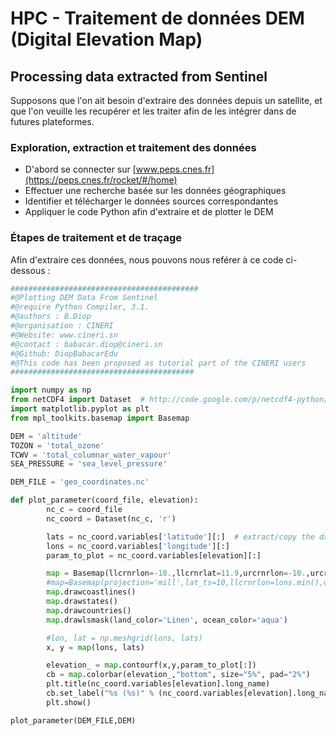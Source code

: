 # HPC - Traitement de données DEM (Digital Elevation Map)
## Processing data extracted from Sentinel 
Supposons que l'on ait besoin d'extraire des données depuis un satellite, et que l'on veuille les recupérer et les traiter afin de les intégrer dans de futures plateformes.

### Exploration, extraction et traitement des données
* D'abord se connecter sur [www.peps.cnes.fr](https://peps.cnes.fr/rocket/#/home)
* Effectuer une recherche basée sur les données géographiques
* Identifier et télécharger le données sources correspondantes
* Appliquer le code Python afin d'extraire et de plotter le DEM

### Étapes de traitement et de traçage
Afin d'extraire ces données, nous pouvons nous reférer à ce code ci-dessous :
```python
##########################################
#@Plotting DEM Data From Sentinel		
#@require Python Compiler, 3.1.
#@authors : B.Diop
#@organisation : CINERI
#@Website: www.cineri.sn 
#@contact : babacar.diop@cineri.sn
#@Github: DiopBabacarEdu
#@This code has been proposed as tutorial part of the CINERI users
#########################################

import numpy as np
from netCDF4 import Dataset  # http://code.google.com/p/netcdf4-python/
import matplotlib.pyplot as plt
from mpl_toolkits.basemap import Basemap

DEM = 'altitude'
TOZON = 'total_ozone'
TCWV = 'total_columnar_water_vapour'
SEA_PRESSURE = 'sea_level_pressure'

DEM_FILE = 'geo_coordinates.nc'

def plot_parameter(coord_file, elevation):
        nc_c = coord_file 
        nc_coord = Dataset(nc_c, 'r')   

        lats = nc_coord.variables['latitude'][:]  # extract/copy the data
        lons = nc_coord.variables['longitude'][:]
        param_to_plot = nc_coord.variables[elevation][:]

        map = Basemap(llcrnrlon=-18.,llcrnrlat=11.9,urcrnrlon=-10.,urcrnrlat=17.,resolution='i', projection='tmerc', lat_0 = 14.666020, lon_0 = -14.787668)
        #map=Basemap(projection='mill',lat_ts=10,llcrnrlon=lons.min(),urcrnrlon=lons.max(),llcrnrlat=lats.min(),urcrnrlat=lats.max(),resolution='c')
        map.drawcoastlines()
        map.drawstates()
        map.drawcountries()
        map.drawlsmask(land_color='Linen', ocean_color='aqua')

        #lon, lat = np.meshgrid(lons, lats)
        x, y = map(lons, lats)

        elevation_ = map.contourf(x,y,param_to_plot[:])
        cb = map.colorbar(elevation_,"bottom", size="5%", pad="2%")
        plt.title(nc_coord.variables[elevation].long_name)
        cb.set_label("%s (%s)" % (nc_coord.variables[elevation].long_name,nc_coord.variables[elevation].units))
        plt.show()

plot_parameter(DEM_FILE,DEM)
